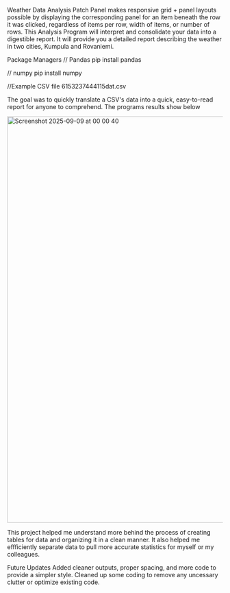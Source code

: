Weather Data Analysis
Patch Panel makes responsive grid + panel layouts possible by displaying the corresponding panel for an item beneath the row it was clicked, regardless of items per row, width of items, or number of rows.
This Analysis Program will interpret and consolidate your data into a digestible report. It will provide you a detailed report describing the weather in two cities, Kumpula and Rovaniemi.


Package Managers
// Pandas
pip install pandas

// numpy
pip install numpy 

//Example CSV file
6153237444115dat.csv

The goal was to quickly translate a CSV's data into a quick, easy-to-read report for anyone to comprehend. The programs results show below

<img width="1390" height="947" alt="Screenshot 2025-09-09 at 00 00 40" src="https://github.com/user-attachments/assets/abaad7ac-45de-407e-bcc9-4babf3a68354" />

This project helped me understand more behind the process of creating tables for data and organizing it in a clean manner. It also helped me effficiently separate data to pull more accurate statistics for myself or my colleagues.

Future Updates
Added cleaner outputs, proper spacing, and more code to provide a simpler style.
Cleaned up some coding to remove any uncessary clutter or optimize existing code.
